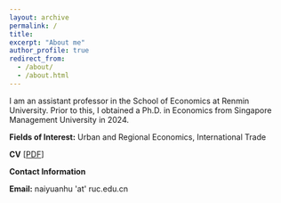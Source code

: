 ```yaml
---
layout: archive
permalink: /
title:
excerpt: "About me"
author_profile: true
redirect_from: 
  - /about/
  - /about.html
---
```

I am an assistant professor in the School of Economics at Renmin University. Prior to this, I obtained a Ph.D. in Economics from Singapore Management University in 2024.

**Fields of Interest:** Urban and Regional Economics, International Trade

**CV** \[[PDF](naiyuanh.github.io/files/cv.pdf)\]

**Contact Information**

**Email:** naiyuanhu 'at' ruc.edu.cn

